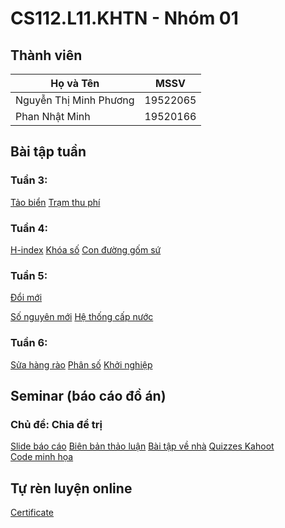 # CS112.L11.KHTN - Nhóm 01
## Thành viên
| Họ và Tên              | MSSV     |
|------------------------|----------|
| Nguyễn Thị Minh Phương | 19522065 |
| Phan Nhật Minh         | 19520166 |
## Bài tập tuần
### Tuần 3:

<a href="https://github.com/irissphan/CS112.L21.KHTN/blob/main/BaiTap/week03/docs/TaoBien.ipynb">
  Tảo biển</a>

<a href="https://github.com/irissphan/CS112.L21.KHTN/blob/main/BaiTap/week03/docs/TramThuPhi.ipynb ">
  Trạm thu phí</a>

### Tuần 4:
<a href="https://github.com/irissphan/CS112.L21.KHTN/blob/main/BaiTapTuan/week04/docs/H_index.ipynb">
  H-index</a>

<a href="https://github.com/irissphan/CS112.L21.KHTN/blob/main/BaiTapTuan/week04/docs/khoaSo.ipynb">
  Khóa số</a>

<a href="https://github.com/irissphan/CS112.L21.KHTN/blob/main/BaiTapTuan/week04/docs/conDuongGomSu.ipynb">
  Con đường gốm sứ</a>

### Tuần 5:
<a href="https://github.com/irissphan/CS112.L21.KHTN/blob/main/BaiTapTuan/week05/docs/doiMoi.ipynb">Đổi mới</a>

<a href="https://github.com/irissphan/CS112.L21.KHTN/blob/main/BaiTapTuan/week05/docs/soNguyenMoi.ipynb">
  Số nguyên mới</a>

<a href="https://github.com/irissphan/CS112.L21.KHTN/blob/main/BaiTapTuan/week05/docs/heThongCapNuoc.ipynb">
  Hệ thống cấp nước</a>

### Tuần 6:

<a href="https://github.com/irissphan/CS112.L21.KHTN/blob/main/BaiTapTuan/week05/docs/heThongCapNuoc.ipynb">
  Sửa hàng rào</a>

<a href="https://github.com/irissphan/CS112.L21.KHTN/blob/main/BaiTapTuan/week05/docs/heThongCapNuoc.ipynb">
  Phân số</a>

<a href="https://github.com/irissphan/CS112.L21.KHTN/blob/main/BaiTapTuan/week05/docs/heThongCapNuoc.ipynb">
Khởi nghiệp</a>

## Seminar (báo cáo đồ án)
### Chủ đề: Chia để trị
<a href="https://github.com/irissphan/CS112.L21.KHTN/blob/main/%5BSeminar%5D%20Divide-and-Conquer/Slide-b%C3%A1o-c%C3%A1o.pdf">
Slide báo cáo</a>

<a href="https://github.com/irissphan/CS112.L21.KHTN/blob/main/%5BSeminar%5D%20Divide-and-Conquer/Bi%C3%AAn-b%E1%BA%A3n-th%E1%BA%A3o-lu%E1%BA%ADn.pdf">
Biên bản thảo luận</a>

<a href="https://github.com/irissphan/CS112.L21.KHTN/blob/main/%5BSeminar%5D%20Divide-and-Conquer/B%C3%A0i-t%E1%BA%ADp-v%E1%BB%81-nh%C3%A0.pdf">
Bài tập về nhà</a>

<a href="https://github.com/irissphan/CS112.L21.KHTN/blob/main/%5BSeminar%5D%20Divide-and-Conquer/Quizzes-Kahoot.pdf">
Quizzes Kahoot</a>

<a href="https://github.com/irissphan/CS112.L21.KHTN/blob/main/%5BSeminar%5D%20Divide-and-Conquer/Code-minh-h%E1%BB%8Da.ipynb">
Code minh họa</a>

## Tự rèn luyện online

<a href="https://github.com/irissphan/CS112.L21.KHTN/tree/main/TuLuyenOnline">
Certificate</a>